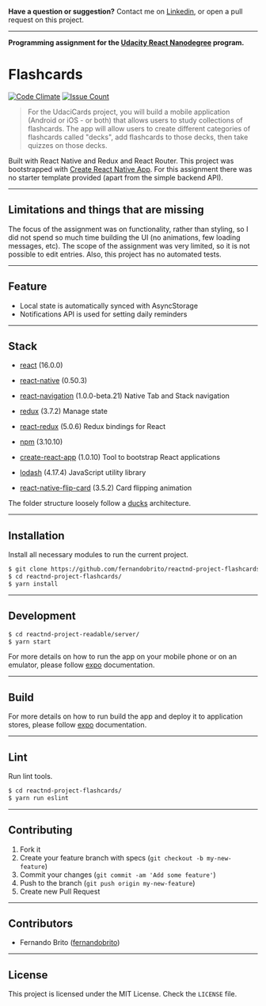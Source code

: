 **Have a question or suggestion?**
Contact me on [Linkedin](https://www.linkedin.com/in/fernandosmbrito), or open a pull request on this project.

---

**Programming assignment for the [Udacity React Nanodegree](https://www.udacity.com/course/react-nanodegree--nd019) program.**

# Flashcards

[![Code Climate](https://codeclimate.com/github/fernandobrito/reactnd-project-flashcards/badges/gpa.svg)](https://codeclimate.com/github/fernandobrito/reactnd-project-flashcards)
[![Issue Count](https://codeclimate.com/github/fernandobrito/reactnd-project-flashcards/badges/issue_count.svg)](https://codeclimate.com/github/fernandobrito/reactnd-project-flashcards)

> For the UdaciCards project, you will build a mobile application (Android or iOS - or both) that allows users to study collections of flashcards. The app will allow users to create different categories of flashcards called "decks", add flashcards to those decks, then take quizzes on those decks.

Built with React Native and Redux and React Router. This project was bootstrapped with [Create React Native App](https://github.com/react-community/create-react-native-app#getting-started).
For this assignment there was no starter template provided (apart from the simple backend API).

---

## Limitations and things that are missing

The focus of the assignment was on functionality, rather than styling, so I did not spend so much time building the UI (no animations, few loading messages, etc). 
The scope of the assignment was very limited, so it is not possible to edit entries. Also, this project has no automated tests.

---

## Feature

* Local state is automatically synced with AsyncStorage
* Notifications API is used for setting daily reminders

---

## Stack

* [react](https://facebook.github.io/react) (16.0.0)
* [react-native](https://facebook.github.io/react-native/) (0.50.3)
* [react-navigation](https://github.com/react-community/react-navigation) (1.0.0-beta.21) Native Tab and Stack navigation
* [redux](https://github.com/reactjs/redux) (3.7.2) Manage state
* [react-redux](https://github.com/reactjs/react-redux/) (5.0.6) Redux bindings for React

* [npm](https://www.npmjs.com) (3.10.10)
* [create-react-app](https://github.com/facebookincubator/create-react-app) (1.0.10) Tool to bootstrap React applications
* [lodash](https://github.com/lodash/lodash) (4.17.4) JavaScript utility library
* [react-native-flip-card](https://www.npmjs.com/package/react-native-flip-card) (3.5.2) Card flipping animation

The folder structure loosely follow a [ducks](https://medium.freecodecamp.org/scaling-your-redux-app-with-ducks-6115955638be) architecture.

---

## Installation

Install all necessary modules to run the current project.

```bash
$ git clone https://github.com/fernandobrito/reactnd-project-flashcards
$ cd reactnd-project-flashcards/
$ yarn install
```

---

## Development

```bash
$ cd reactnd-project-readable/server/
$ yarn start
```

For more details on how to run the app on your mobile phone or on an emulator, please follow [expo](https://docs.expo.io/versions/latest/introduction/installation.html) documentation.

---

## Build

For more details on how to run build the app and deploy it to application stores, please follow [expo](https://docs.expo.io/versions/latest/introduction/project-lifecycle.html) documentation.

---

## Lint

Run lint tools.

```bash
$ cd reactnd-project-flashcards/
$ yarn run eslint
```
---

## Contributing

1. Fork it
2. Create your feature branch with specs (`git checkout -b my-new-feature`)
3. Commit your changes (`git commit -am 'Add some feature'`)
4. Push to the branch (`git push origin my-new-feature`)
5. Create new Pull Request

---

## Contributors

* Fernando Brito ([fernandobrito](https://github.com/fernandobrito))

---

## License

This project is licensed under the MIT License. Check the `LICENSE` file.